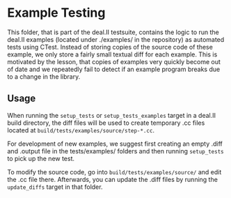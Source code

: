 # Example Testing

This folder, that is part of the deal.II testsuite, contains the logic
to run the deal.II examples (located under ./examples/ in the
repository) as automated tests using CTest. Instead of storing copies
of the source code of these example, we only store a fairly small
textual diff for each example. This is motivated by the lesson, that
copies of examples very quickly become out of date and we repeatedly
fail to detect if an example program breaks due to a change in the
library.

## Usage

When running the ``setup_tests`` or ``setup_tests_examples`` target in
a deal.II build directory, the diff files will be used to create
temporary .cc files located at
``build/tests/examples/source/step-*.cc``.

For development of new examples, we suggest first creating an empty
.diff and .output file in the tests/examples/ folders and then running
``setup_tests`` to pick up the new test.

To modify the source code, go into ``build/tests/examples/source/``
and edit the .cc file there. Afterwards, you can update the .diff
files by running the ``update_diffs`` target in that folder.
